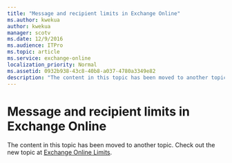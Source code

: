 ```yaml
---
title: "Message and recipient limits in Exchange Online"
ms.author: kwekua
author: kwekua
manager: scotv
ms.date: 12/9/2016
ms.audience: ITPro
ms.topic: article
ms.service: exchange-online
localization_priority: Normal
ms.assetid: 0932b938-43c8-40b8-a037-4780a3349e82
description: "The content in this topic has been moved to another topic. Check out the new topic at Exchange Online Limits."
---
```


# Message and recipient limits in Exchange Online

The content in this topic has been moved to another topic. Check out the new topic at [Exchange Online Limits](https://go.microsoft.com/fwlink/p/?LinkId=393431).
  

